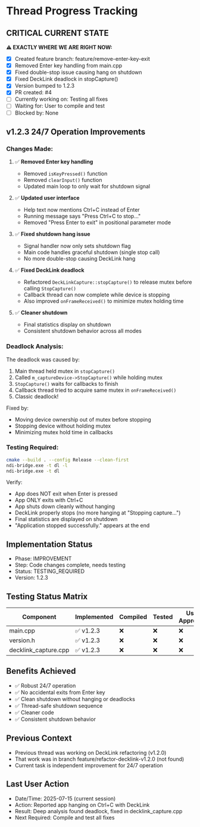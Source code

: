 # Thread Progress Tracking

## CRITICAL CURRENT STATE
**⚠️ EXACTLY WHERE WE ARE RIGHT NOW:**
- [x] Created feature branch: feature/remove-enter-key-exit
- [x] Removed Enter key handling from main.cpp
- [x] Fixed double-stop issue causing hang on shutdown
- [x] Fixed DeckLink deadlock in stopCapture()
- [x] Version bumped to 1.2.3
- [x] PR created: #4
- [ ] Currently working on: Testing all fixes
- [ ] Waiting for: User to compile and test
- [ ] Blocked by: None

## v1.2.3 24/7 Operation Improvements

### Changes Made:
1. ✅ **Removed Enter key handling**
   - Removed `isKeyPressed()` function
   - Removed `clearInput()` function
   - Updated main loop to only wait for shutdown signal

2. ✅ **Updated user interface**
   - Help text now mentions Ctrl+C instead of Enter
   - Running message says "Press Ctrl+C to stop..."
   - Removed "Press Enter to exit" in positional parameter mode

3. ✅ **Fixed shutdown hang issue**
   - Signal handler now only sets shutdown flag
   - Main code handles graceful shutdown (single stop call)
   - No more double-stop causing DeckLink hang

4. ✅ **Fixed DeckLink deadlock**
   - Refactored `DeckLinkCapture::stopCapture()` to release mutex before calling `StopCapture()`
   - Callback thread can now complete while device is stopping
   - Also improved `onFrameReceived()` to minimize mutex holding time

5. ✅ **Cleaner shutdown**
   - Final statistics display on shutdown
   - Consistent shutdown behavior across all modes

### Deadlock Analysis:
The deadlock was caused by:
1. Main thread held mutex in `stopCapture()`
2. Called `m_captureDevice->StopCapture()` while holding mutex
3. `StopCapture()` waits for callbacks to finish
4. Callback thread tried to acquire same mutex in `onFrameReceived()`
5. Classic deadlock!

Fixed by:
- Moving device ownership out of mutex before stopping
- Stopping device without holding mutex
- Minimizing mutex hold time in callbacks

### Testing Required:
```bash
cmake --build . --config Release --clean-first
ndi-bridge.exe -t dl -l
ndi-bridge.exe -t dl
```

Verify:
- App does NOT exit when Enter is pressed
- App ONLY exits with Ctrl+C
- App shuts down cleanly without hanging
- DeckLink properly stops (no more hanging at "Stopping capture...")
- Final statistics are displayed on shutdown
- "Application stopped successfully." appears at the end

## Implementation Status
- Phase: IMPROVEMENT
- Step: Code changes complete, needs testing
- Status: TESTING_REQUIRED
- Version: 1.2.3

## Testing Status Matrix
| Component | Implemented | Compiled | Tested | User Approved |
|-----------|------------|----------|---------|---------------|
| main.cpp | ✅ v1.2.3 | ❌ | ❌ | ❌ |
| version.h | ✅ v1.2.3 | ❌ | ❌ | ❌ |
| decklink_capture.cpp | ✅ v1.2.3 | ❌ | ❌ | ❌ |

## Benefits Achieved
- ✅ Robust 24/7 operation
- ✅ No accidental exits from Enter key
- ✅ Clean shutdown without hanging or deadlocks
- ✅ Thread-safe shutdown sequence
- ✅ Cleaner code
- ✅ Consistent shutdown behavior

## Previous Context
- Previous thread was working on DeckLink refactoring (v1.2.0)
- That work was in branch feature/refactor-decklink-v1.2.0 (not found)
- Current task is independent improvement for 24/7 operation

## Last User Action
- Date/Time: 2025-07-15 (current session)
- Action: Reported app hanging on Ctrl+C with DeckLink
- Result: Deep analysis found deadlock, fixed in decklink_capture.cpp
- Next Required: Compile and test all fixes
